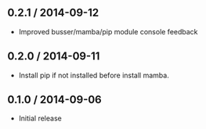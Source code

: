 ## 0.2.1 / 2014-09-12

* Improved busser/mamba/pip module console feedback

## 0.2.0 / 2014-09-11

* Install pip if not installed before install mamba.

## 0.1.0 / 2014-09-06

* Initial release
